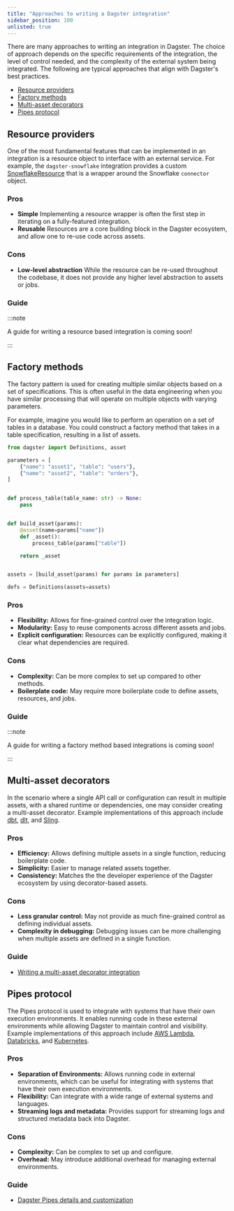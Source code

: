 ```yaml
---
title: "Approaches to writing a Dagster integration"
sidebar_position: 100
unlisted: true
---
```


There are many approaches to writing an integration in Dagster. The choice of approach depends on the specific requirements of the integration, the level of control needed, and the complexity of the external system being integrated. The following are typical approaches that align with Dagster's best practices.

- [Resource providers](#resource-providers)
- [Factory methods](#factory-methods)
- [Multi-asset decorators](#multi-asset-decorators)
- [Pipes protocol](#pipes-protocol)

## Resource providers

One of the most fundamental features that can be implemented in an integration is a resource object to interface with an external service. For example, the `dagster-snowflake` integration provides a custom [SnowflakeResource](https://github.com/dagster-io/dagster/blob/master/python_modules/libraries/dagster-snowflake/dagster_snowflake/resources.py) that is a wrapper around the Snowflake `connector` object.

### Pros

- **Simple** Implementing a resource wrapper is often the first step in iterating on a fully-featured integration.
- **Reusable** Resources are a core building block in the Dagster ecosystem, and allow one to re-use code across assets.

### Cons

- **Low-level abstraction** While the resource can be re-used throughout the codebase, it does not provide any higher level abstraction to assets or jobs.

### Guide

:::note

A guide for writing a resource based integration is coming soon!

:::

## Factory methods

The factory pattern is used for creating multiple similar objects based on a set of specifications. This is often useful in the data engineering when you have similar processing that will operate on multiple objects with varying parameters.

For example, imagine you would like to perform an operation on a set of tables in a database. You could construct a factory method that takes in a table specification, resulting in a list of assets.

```python
from dagster import Definitions, asset

parameters = [
    {"name": "asset1", "table": "users"},
    {"name": "asset2", "table": "orders"},
]


def process_table(table_name: str) -> None:
    pass


def build_asset(params):
    @asset(name=params["name"])
    def _asset():
        process_table(params["table"])

    return _asset


assets = [build_asset(params) for params in parameters]

defs = Definitions(assets=assets)
```

### Pros

- **Flexibility:** Allows for fine-grained control over the integration logic.
- **Modularity:** Easy to reuse components across different assets and jobs.
- **Explicit configuration:** Resources can be explicitly configured, making it clear what dependencies are required.

### Cons

- **Complexity:** Can be more complex to set up compared to other methods.
- **Boilerplate code:** May require more boilerplate code to define assets, resources, and jobs.

### Guide

:::note

A guide for writing a factory method based integrations is coming soon!

:::

## Multi-asset decorators

In the scenario where a single API call or configuration can result in multiple assets, with a shared runtime or dependencies, one may consider creating a multi-asset decorator. Example implementations of this approach include [dbt](https://github.com/dagster-io/dagster/tree/master/python_modules/libraries/dagster-dbt), [dlt](https://github.com/dagster-io/dagster/tree/master/python_modules/libraries/dagster-embedded-elt/dagster_embedded_elt/dlt), and [Sling](https://github.com/dagster-io/dagster/tree/master/python_modules/libraries/dagster-embedded-elt/dagster_embedded_elt/sling).

### Pros

- **Efficiency:** Allows defining multiple assets in a single function, reducing boilerplate code.
- **Simplicity:** Easier to manage related assets together.
- **Consistency:** Matches the the developer experience of the Dagster ecosystem by using decorator-based assets.

### Cons

- **Less granular control:** May not provide as much fine-grained control as defining individual assets.
- **Complexity in debugging:** Debugging issues can be more challenging when multiple assets are defined in a single function.

### Guide

- [Writing a multi-asset decorator integration](multi-asset-integration)

## Pipes protocol

The Pipes protocol is used to integrate with systems that have their own execution environments. It enables running code in these external environments while allowing Dagster to maintain control and visibility. Example implementations of this approach include [AWS Lambda](https://github.com/dagster-io/dagster/tree/d4b4d5beabf6475c7279b7f02f893a506bca0bb0/python_modules/libraries/dagster-aws/dagster_aws/pipes), [Databricks](https://github.com/dagster-io/dagster/blob/d4b4d5beabf6475c7279b7f02f893a506bca0bb0/python_modules/libraries/dagster-databricks/dagster_databricks/pipes.py), and [Kubernetes](https://github.com/dagster-io/dagster/blob/d4b4d5beabf6475c7279b7f02f893a506bca0bb0/python_modules/libraries/dagster-k8s/dagster_k8s/pipes.py).

### Pros

- **Separation of Environments:** Allows running code in external environments, which can be useful for integrating with systems that have their own execution environments.
- **Flexibility:** Can integrate with a wide range of external systems and languages.
- **Streaming logs and metadata:** Provides support for streaming logs and structured metadata back into Dagster.

### Cons

- **Complexity:** Can be complex to set up and configure.
- **Overhead:** May introduce additional overhead for managing external environments.

### Guide

- [Dagster Pipes details and customization](/guides/build/external-pipelines/dagster-pipes-details-and-customization)
